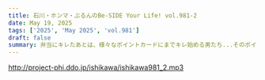 ```yaml
---
title: 石川・ホンマ・ぶるんのBe-SIDE Your Life! vol.981-2
date: May 19, 2025
tags: ['2025', 'May 2025', 'vol.981']
draft: false
summary: 弁当にキレたあとは、様々なポイントカードにまでキレ始める男たち...そのポイントを寄付なり、番組プレゼントになさい！（と、代表へ振るだけ振っておきますw）（老頭児オジサン達への賢いポイント活用法を、番組メール「 biho@be-side.jp 」へお寄せくださいませ。 ）
---
```


http://project-phi.ddo.jp/ishikawa/ishikawa981_2.mp3